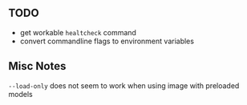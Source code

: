 ## TODO

- get workable `healtcheck` command
- convert commandline flags to environment variables

## Misc Notes

`--load-only` does not seem to work when using image with preloaded models

